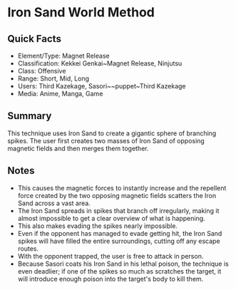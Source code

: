 # Iron Sand World Method

## Quick Facts
- Element/Type: Magnet Release
- Classification: Kekkei Genkai~Magnet Release, Ninjutsu
- Class: Offensive
- Range: Short, Mid, Long
- Users: Third Kazekage, Sasori~~puppet~Third Kazekage
- Media: Anime, Manga, Game

## Summary
This technique uses Iron Sand to create a gigantic sphere of branching spikes. The user first creates two masses of Iron Sand of opposing magnetic fields and then merges them together.

## Notes
- This causes the magnetic forces to instantly increase and the repellent force created by the two opposing magnetic fields scatters the Iron Sand across a vast area.
- The Iron Sand spreads in spikes that branch off irregularly, making it almost impossible to get a clear overview of what is happening.
- This also makes evading the spikes nearly impossible.
- Even if the opponent has managed to evade getting hit, the Iron Sand spikes will have filled the entire surroundings, cutting off any escape routes.
- With the opponent trapped, the user is free to attack in person.
- Because Sasori coats his Iron Sand in his lethal poison, the technique is even deadlier; if one of the spikes so much as scratches the target, it will introduce enough poison into the target's body to kill them.
